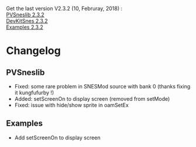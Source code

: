 Get the last version V2.3.2 (10, Februray, 2018) :  
[PVSneslib 2.3.2](https://github.com/alekmaul/pvsneslib/releases/download/2.3.2/pvsneslib-2.3.2.tar.bz2)  
[DevKitSnes 2.3.2](https://github.com/alekmaul/pvsneslib/releases/download/2.3.2/devkitsnes-2.3.2.tar.bz2)  
[Examples 2.3.2](https://github.com/alekmaul/pvsneslib/releases/download/2.3.2/snesexamples-2.3.2.tar.bz2)

# Changelog
## PVSneslib 
- Fixed: some rare problem in SNESMod source with bank 0 (thanks fixing it kungfufurby !)
- Added: setScreenOn to display screen (removed from setMode)
- Fixed: issue with hide/show sprite in oamSetEx
## Examples 
- Add setScreenOn to display screen